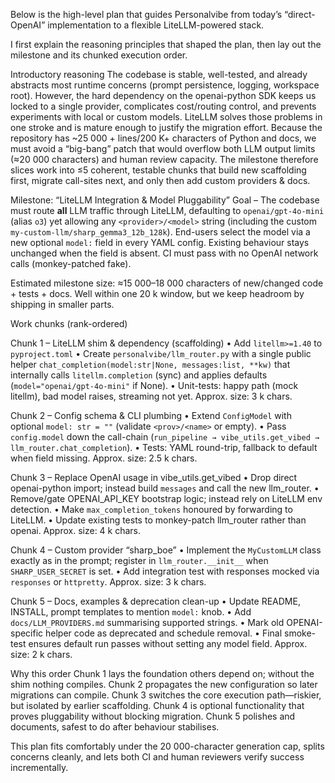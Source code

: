 Below is the high-level plan that guides Personalvibe from today’s “direct-OpenAI” implementation to a flexible LiteLLM-powered stack.

I first explain the reasoning principles that shaped the plan, then lay out the milestone and its chunked execution order.

Introductory reasoning
The codebase is stable, well-tested, and already abstracts most runtime concerns (prompt persistence, logging, workspace root).  However, the hard dependency on the openai-python SDK keeps us locked to a single provider, complicates cost/routing control, and prevents experiments with local or custom models.  LiteLLM solves those problems in one stroke and is mature enough to justify the migration effort.
Because the repository has ~25 000 + lines/200 K+ characters of Python and docs, we must avoid a “big-bang” patch that would overflow both LLM output limits (≈20 000 characters) and human review capacity.  The milestone therefore slices work into ≤5 coherent, testable chunks that build new scaffolding first, migrate call-sites next, and only then add custom providers & docs.

Milestone: “LiteLLM Integration & Model Pluggability”
Goal – The codebase must route **all** LLM traffic through LiteLLM, defaulting to `openai/gpt-4o-mini` (alias `o3`) yet allowing any `<provider>/<model>` string (including the custom `my-custom-llm/sharp_gemma3_12b_128k`).  End-users select the model via a new optional `model:` field in every YAML config.  Existing behaviour stays unchanged when the field is absent.  CI must pass with no OpenAI network calls (monkey-patched fake).

Estimated milestone size: ≈15 000–18 000 characters of new/changed code + tests + docs.  Well within one 20 k window, but we keep headroom by shipping in smaller parts.

Work chunks (rank-ordered)

Chunk 1 – LiteLLM shim & dependency (scaffolding)
• Add `litellm>=1.40` to `pyproject.toml`
• Create `personalvibe/llm_router.py` with a single public helper `chat_completion(model:str|None, messages:list, **kw)` that internally calls `litellm.completion` (sync) and applies defaults (`model="openai/gpt-4o-mini"` if None).
• Unit-tests: happy path (mock litellm), bad model raises, streaming not yet.
Approx. size: 3 k chars.

Chunk 2 – Config schema & CLI plumbing
• Extend `ConfigModel` with optional `model: str = ""` (validate `<prov>/<name>` or empty).
• Pass `config.model` down the call-chain (`run_pipeline → vibe_utils.get_vibed → llm_router.chat_completion`).
• Tests: YAML round-trip, fallback to default when field missing.
Approx. size: 2.5 k chars.

Chunk 3 – Replace OpenAI usage in vibe_utils.get_vibed
• Drop direct openai-python import; instead build `messages` and call the new llm_router.
• Remove/gate OPENAI_API_KEY bootstrap logic; instead rely on LiteLLM env detection.
• Make `max_completion_tokens` honoured by forwarding to LiteLLM.
• Update existing tests to monkey-patch llm_router rather than openai.
Approx. size: 4 k chars.

Chunk 4 – Custom provider “sharp_boe”
• Implement the `MyCustomLLM` class exactly as in the prompt; register in `llm_router.__init__` when `SHARP_USER_SECRET` is set.
• Add integration test with responses mocked via `responses` or `httpretty`.
Approx. size: 3 k chars.

Chunk 5 – Docs, examples & deprecation clean-up
• Update README, INSTALL, prompt templates to mention `model:` knob.
• Add `docs/LLM_PROVIDERS.md` summarising supported strings.
• Mark old OPENAI-specific helper code as deprecated and schedule removal.
• Final smoke-test ensures default run passes without setting any model field.
Approx. size: 2 k chars.

Why this order
Chunk 1 lays the foundation others depend on; without the shim nothing compiles.
Chunk 2 propagates the new configuration so later migrations can compile.
Chunk 3 switches the core execution path—riskier, but isolated by earlier scaffolding.
Chunk 4 is optional functionality that proves pluggability without blocking migration.
Chunk 5 polishes and documents, safest to do after behaviour stabilises.

This plan fits comfortably under the 20 000-character generation cap, splits concerns cleanly, and lets both CI and human reviewers verify success incrementally.
